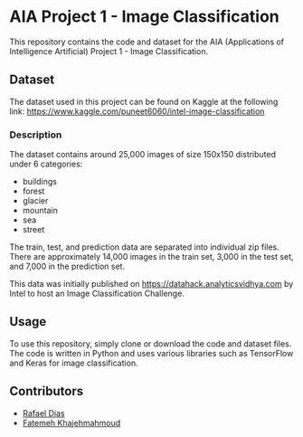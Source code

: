 # AIA Project 1 - Image Classification

This repository contains the code and dataset for the AIA (Applications of Intelligence Artificial) Project 1 - Image Classification.

## Dataset

The dataset used in this project can be found on Kaggle at the following link: https://www.kaggle.com/puneet6060/intel-image-classification

### Description

The dataset contains around 25,000 images of size 150x150 distributed under 6 categories:

- buildings
- forest
- glacier
- mountain
- sea
- street

The train, test, and prediction data are separated into individual zip files. There are approximately 14,000 images in the train set, 3,000 in the test set, and 7,000 in the prediction set.

This data was initially published on https://datahack.analyticsvidhya.com by Intel to host an Image Classification Challenge.

## Usage

To use this repository, simply clone or download the code and dataset files. The code is written in Python and uses various libraries such as TensorFlow and Keras for image classification.

## Contributors

- [Rafael Dias](https://github.com/rafaeldsd)
- [Fatemeh Khajehmahmoud](https://github.com/)
